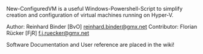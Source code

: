 New-ConfiguredVM is a useful Windows-Powershell-Script to simplify creation and configuration of virtual machines running on Hyper-V.

Author: Reinhard Binder [BvO] <reinhard.binder@gmx.net>
Contributor: Florian Rücker [FjR] <f.j.ruecker@gmx.net>

Software Documentation and User reference are placed in the wiki!
